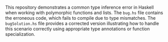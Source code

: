 This repository demonstrates a common type inference error in Haskell when working with polymorphic functions and lists. The `bug.hs` file contains the erroneous code, which fails to compile due to type mismatches.  The `bugSolution.hs` file provides a corrected version illustrating how to handle this scenario correctly using appropriate type annotations or function specialization.